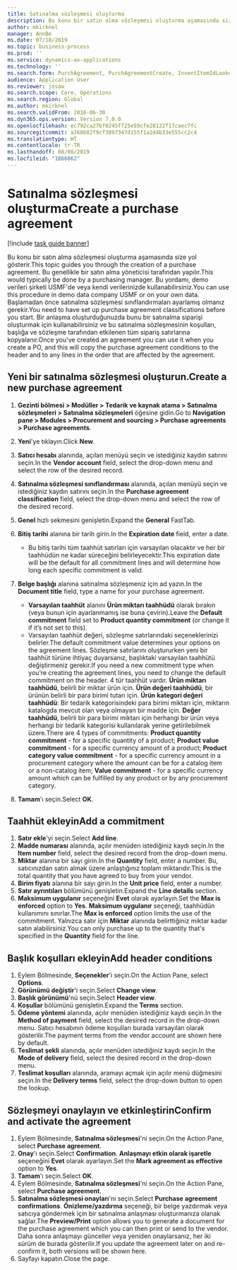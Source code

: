 ```yaml
---
title: Satınalma sözleşmesi oluşturma
description: Bu konu bir satın alma sözleşmesi oluşturma aşamasında size yol gösterir.
author: mkirknel
manager: AnnBe
ms.date: 07/18/2019
ms.topic: business-process
ms.prod: ''
ms.service: dynamics-ax-applications
ms.technology: ''
ms.search.form: PurchAgreement, PurchAgreementCreate, InventItemIdLookupSimple, AgreementConfirmRunForm, PurchAgreementHistory
audience: Application User
ms.reviewer: josaw
ms.search.scope: Core, Operations
ms.search.region: Global
ms.author: mkirknel
ms.search.validFrom: 2016-06-30
ms.dyn365.ops.version: Version 7.0.0
ms.openlocfilehash: ec792ca27bf0245ff25e59cfe28122f17caec7fc
ms.sourcegitcommit: a368682f9cf3897347d155f1a2d4b33e555cc2c4
ms.translationtype: HT
ms.contentlocale: tr-TR
ms.lasthandoff: 08/08/2019
ms.locfileid: "1866862"
---
```

# <a name="create-a-purchase-agreement"></a><span data-ttu-id="11aa6-103">Satınalma sözleşmesi oluşturma</span><span class="sxs-lookup"><span data-stu-id="11aa6-103">Create a purchase agreement</span></span>

[!include [task guide banner](../../includes/task-guide-banner.md)]

<span data-ttu-id="11aa6-104">Bu konu bir satın alma sözleşmesi oluşturma aşamasında size yol gösterir.</span><span class="sxs-lookup"><span data-stu-id="11aa6-104">This topic guides you through the creation of a purchase agreement.</span></span> <span data-ttu-id="11aa6-105">Bu genellikle bir satın alma yöneticisi tarafından yapılır.</span><span class="sxs-lookup"><span data-stu-id="11aa6-105">This would typically be done by a purchasing manager.</span></span> <span data-ttu-id="11aa6-106">Bu yordamı, demo verileri şirketi USMF'de veya kendi verilerinizde kullanabilirsiniz.</span><span class="sxs-lookup"><span data-stu-id="11aa6-106">You can use this procedure in demo data company USMF or on your own data.</span></span> <span data-ttu-id="11aa6-107">Başlamadan önce satınalma sözleşmesi sınıflandırmaları ayarlamış olmanız gerekir.</span><span class="sxs-lookup"><span data-stu-id="11aa6-107">You need to have set up purchase agreement classifications before you start.</span></span> <span data-ttu-id="11aa6-108">Bir anlaşma oluşturduğunuzda bunu bir satınalma siparişi oluşturmak için kullanabilirsiniz ve bu satınalma sözleşmesinin koşulları, başlığa ve sözleşme tarafından etkilenen tüm sipariş satırlarına kopyalanır.</span><span class="sxs-lookup"><span data-stu-id="11aa6-108">Once you've created an agreement you can use it when you create a PO, and this will copy the purchase agreement conditions to the header and to any lines in the order that are affected by the agreement.</span></span>


## <a name="create-a-new-purchase-agreement"></a><span data-ttu-id="11aa6-109">Yeni bir satınalma sözleşmesi oluşturun.</span><span class="sxs-lookup"><span data-stu-id="11aa6-109">Create a new purchase agreement</span></span>
1. <span data-ttu-id="11aa6-110">**Gezinti bölmesi > Modüller > Tedarik ve kaynak atama > Satınalma sözleşmeleri > Satınalma sözleşmeleri** öğesine gidin.</span><span class="sxs-lookup"><span data-stu-id="11aa6-110">Go to **Navigation pane > Modules > Procurement and sourcing > Purchase agreements > Purchase agreements**.</span></span>
2. <span data-ttu-id="11aa6-111">**Yeni**'ye tıklayın.</span><span class="sxs-lookup"><span data-stu-id="11aa6-111">Click **New**.</span></span>
3. <span data-ttu-id="11aa6-112">**Satıcı hesabı** alanında, açılan menüyü seçin ve istediğiniz kaydın satırını seçin.</span><span class="sxs-lookup"><span data-stu-id="11aa6-112">In the **Vendor account** field, select the drop-down menu and select the row of the desired record.</span></span>
4. <span data-ttu-id="11aa6-113">**Satınalma sözleşmesi sınıflandırması** alanında, açılan menüyü seçin ve istediğiniz kaydın satırını seçin.</span><span class="sxs-lookup"><span data-stu-id="11aa6-113">In the **Purchase agreement classification** field, select the drop-down menu and select the row of the desired record.</span></span>
5. <span data-ttu-id="11aa6-114">**Genel** hızlı sekmesini genişletin.</span><span class="sxs-lookup"><span data-stu-id="11aa6-114">Expand the **General** FastTab.</span></span>
6. <span data-ttu-id="11aa6-115">**Bitiş tarihi** alanına bir tarih girin.</span><span class="sxs-lookup"><span data-stu-id="11aa6-115">In the **Expiration date** field, enter a date.</span></span>

    - <span data-ttu-id="11aa6-116">Bu bitiş tarihi tüm taahhüt satırları için varsayılan olacaktır ve her bir taahhüdün ne kadar süreceğini belirleyecektir.</span><span class="sxs-lookup"><span data-stu-id="11aa6-116">This expiration date will be the default for all commitment lines and will determine how long each specific commitment is valid.</span></span>  

7. <span data-ttu-id="11aa6-117">**Belge başlığı** alanına satınalma sözleşmeniz için ad yazın.</span><span class="sxs-lookup"><span data-stu-id="11aa6-117">In the **Document title** field, type a name for your purchase agreement.</span></span>

    - <span data-ttu-id="11aa6-118">**Varsayılan taahhüt** alanını **Ürün miktarı taahhüdü** olarak bırakın (veya bunun için ayarlanmamış ise buna çevirin).</span><span class="sxs-lookup"><span data-stu-id="11aa6-118">Leave the **Default commitment** field set to **Product quantity commitment** (or change it if it’s not set to this).</span></span>  
    - <span data-ttu-id="11aa6-119">Varsayılan taahhüt değeri, sözleşme satırlarındaki seçeneklerinizi belirler.</span><span class="sxs-lookup"><span data-stu-id="11aa6-119">The default commitment value determines your options on the agreement lines.</span></span> <span data-ttu-id="11aa6-120">Sözleşme satırlarını oluştururken yeni bir taahhüt türüne ihtiyaç duyarsanız, başlıktaki varsayılan taahhütü değiştirmeniz gerekir.</span><span class="sxs-lookup"><span data-stu-id="11aa6-120">If you need a new commitment type when you’re creating the agreement lines, you need to change the default commitment on the header.</span></span> <span data-ttu-id="11aa6-121">4 tür taahhüt vardır. **Ürün miktarı taahhüdü**, belirli bir miktar ürün için. **Ürün değeri taahhüdü**, bir ürünün belirli bir para birimi tutarı için. **Ürün kategori değeri taahhüdü**: Bir tedarik kategorisindeki para birimi miktarı için, miktarın katalogda mevcut olan veya olmayan bir madde için. **Değer taahhüdü**, belirli bir para birimi miktarı için herhangi bir ürün veya herhangi bir tedarik kategorisi kullanılarak yerine getirilebilmek üzere.</span><span class="sxs-lookup"><span data-stu-id="11aa6-121">There are 4 types of commitments: **Product quantity commitment** - for a specific quantity of a product; **Product value commitment** - for a specific currency amount of a product; **Product category value commitment** - for a specific currency amount in a procurement category where the amount can be for a catalog item or a non-catalog item; **Value commitment** - for a specific currency amount which can be fulfilled by any product or by any procurement category.</span></span>  

8. <span data-ttu-id="11aa6-122">**Tamam**'ı seçin.</span><span class="sxs-lookup"><span data-stu-id="11aa6-122">Select **OK**.</span></span>

## <a name="add-a-commitment"></a><span data-ttu-id="11aa6-123">Taahhüt ekleyin</span><span class="sxs-lookup"><span data-stu-id="11aa6-123">Add a commitment</span></span>
1. <span data-ttu-id="11aa6-124">**Satır ekle**'yi seçin.</span><span class="sxs-lookup"><span data-stu-id="11aa6-124">Select **Add line**.</span></span>
2. <span data-ttu-id="11aa6-125">**Madde numarası** alanında, açılır menüden istediğiniz kaydı seçin.</span><span class="sxs-lookup"><span data-stu-id="11aa6-125">In the **Item number** field, select the desired record from the drop-down menu.</span></span>
3. <span data-ttu-id="11aa6-126">**Miktar** alanına bir sayı girin.</span><span class="sxs-lookup"><span data-stu-id="11aa6-126">In the **Quantity** field, enter a number.</span></span> <span data-ttu-id="11aa6-127">Bu, satıcınızdan satın almak üzere anlaştığınız toplam miktarıdır.</span><span class="sxs-lookup"><span data-stu-id="11aa6-127">This is the total quantity that you have agreed to buy from your vendor.</span></span>  
4. <span data-ttu-id="11aa6-128">**Birim fiyatı** alanına bir sayı girin.</span><span class="sxs-lookup"><span data-stu-id="11aa6-128">In the **Unit price** field, enter a number.</span></span>
5. <span data-ttu-id="11aa6-129">**Satır ayrıntıları** bölümünü genişletin.</span><span class="sxs-lookup"><span data-stu-id="11aa6-129">Expand the **Line details** section.</span></span>
6. <span data-ttu-id="11aa6-130">**Maksimum uygulanır** seçeneğini **Evet** olarak ayarlayın.</span><span class="sxs-lookup"><span data-stu-id="11aa6-130">Set the **Max is enforced** option to **Yes**.</span></span> <span data-ttu-id="11aa6-131">**Maksimum uygulanır** seçeneği, taahhüdün kullanımını sınırlar.</span><span class="sxs-lookup"><span data-stu-id="11aa6-131">The **Max is enforced** option limits the use of the commitment.</span></span> <span data-ttu-id="11aa6-132">Yalnızca satır için **Miktar** alanında belirttiğiniz miktar kadar satın alabilirsiniz.</span><span class="sxs-lookup"><span data-stu-id="11aa6-132">You can only purchase up to the quantity that's specified in the **Quantity** field for the line.</span></span>  

## <a name="add-header-conditions"></a><span data-ttu-id="11aa6-133">Başlık koşulları ekleyin</span><span class="sxs-lookup"><span data-stu-id="11aa6-133">Add header conditions</span></span>
1. <span data-ttu-id="11aa6-134">Eylem Bölmesinde, **Seçenekler**'i seçin.</span><span class="sxs-lookup"><span data-stu-id="11aa6-134">On the Action Pane, select **Options**.</span></span>
2. <span data-ttu-id="11aa6-135">**Görünümü değiştir**'i seçin.</span><span class="sxs-lookup"><span data-stu-id="11aa6-135">Select **Change view**.</span></span>
3. <span data-ttu-id="11aa6-136">**Başlık görünümü**'nü seçin.</span><span class="sxs-lookup"><span data-stu-id="11aa6-136">Select **Header view**.</span></span>
4. <span data-ttu-id="11aa6-137">**Koşullar** bölümünü genişletin.</span><span class="sxs-lookup"><span data-stu-id="11aa6-137">Expand the **Terms** section.</span></span>
5. <span data-ttu-id="11aa6-138">**Ödeme yöntemi** alanında, açılır menüden istediğiniz kaydı seçin.</span><span class="sxs-lookup"><span data-stu-id="11aa6-138">In the **Method of payment** field, select the desired record in the drop-down menu.</span></span> <span data-ttu-id="11aa6-139">Satıcı hesabının ödeme koşulları burada varsayılan olarak gösterilir.</span><span class="sxs-lookup"><span data-stu-id="11aa6-139">The payment terms from the vendor account are shown here by default.</span></span>  
6. <span data-ttu-id="11aa6-140">**Teslimat şekli** alanında, açılır menüden istediğiniz kaydı seçin.</span><span class="sxs-lookup"><span data-stu-id="11aa6-140">In the **Mode of delivery** field, select the desired record in the drop-down menu.</span></span>
7. <span data-ttu-id="11aa6-141">**Teslimat koşulları** alanında, aramayı açmak için açılır menü düğmesini seçin.</span><span class="sxs-lookup"><span data-stu-id="11aa6-141">In the **Delivery terms** field, select the drop-down button to open the lookup.</span></span>

## <a name="confirm-and-activate-the-agreement"></a><span data-ttu-id="11aa6-142">Sözleşmeyi onaylayın ve etkinleştirin</span><span class="sxs-lookup"><span data-stu-id="11aa6-142">Confirm and activate the agreement</span></span>
1. <span data-ttu-id="11aa6-143">Eylem Bölmesinde, **Satınalma sözleşmesi**'ni seçin.</span><span class="sxs-lookup"><span data-stu-id="11aa6-143">On the Action Pane, select **Purchase agreement**.</span></span>
2. <span data-ttu-id="11aa6-144">**Onay**'ı seçin.</span><span class="sxs-lookup"><span data-stu-id="11aa6-144">Select **Confirmation**.</span></span> <span data-ttu-id="11aa6-145">**Anlaşmayı etkin olarak işaretle** seçeneğini **Evet** olarak ayarlayın.</span><span class="sxs-lookup"><span data-stu-id="11aa6-145">Set the **Mark agreement as effective** option to **Yes**.</span></span>  
3. <span data-ttu-id="11aa6-146">**Tamam**'ı seçin.</span><span class="sxs-lookup"><span data-stu-id="11aa6-146">Select **OK**.</span></span>
4. <span data-ttu-id="11aa6-147">Eylem Bölmesinde, **Satınalma sözleşmesi**'ni seçin.</span><span class="sxs-lookup"><span data-stu-id="11aa6-147">On the Action Pane, select **Purchase agreement**.</span></span>
5. <span data-ttu-id="11aa6-148">**Satınalma sözleşmesi onayları**'nı seçin.</span><span class="sxs-lookup"><span data-stu-id="11aa6-148">Select **Purchase agreement confirmations**.</span></span> <span data-ttu-id="11aa6-149">**Önizleme/yazdırma** seçeneği, bir belge yazdırmak veya satıcıya göndermek için bir satınalma anlaşması oluşturmanıza olanak sağlar.</span><span class="sxs-lookup"><span data-stu-id="11aa6-149">The **Preview/Print** option allows you to generate a document for the purchase agreement which you can then print or send to the vendor.</span></span> <span data-ttu-id="11aa6-150">Daha sonra anlaşmayı günceller veya yeniden onaylarsanız, her iki sürüm de burada gösterilir.</span><span class="sxs-lookup"><span data-stu-id="11aa6-150">If you update the agreement later on and re-confirm it, both versions will be shown here.</span></span>  
6. <span data-ttu-id="11aa6-151">Sayfayı kapatın.</span><span class="sxs-lookup"><span data-stu-id="11aa6-151">Close the page.</span></span>

